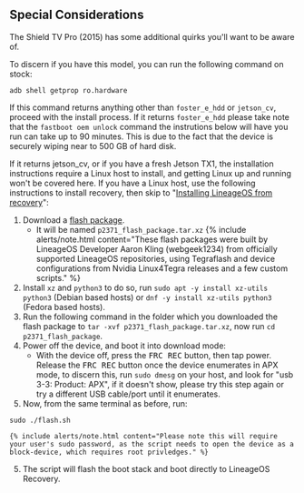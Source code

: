 ## Special Considerations
The Shield TV Pro (2015) has some additional quirks you'll want to be aware of.

To discern if you have this model, you can run the following command on stock:
```
adb shell getprop ro.hardware
```

If this command returns anything other than `foster_e_hdd` or `jetson_cv`, proceed with the install process. If it returns `foster_e_hdd` please take note that the `fastboot oem unlock` command the instrutions below will have you run can take up to 90 minutes. This is due to the fact that the device is securely wiping near to 500 GB of hard disk.

If it returns jetson_cv, or if you have a fresh Jetson TX1, the installation instructions require a Linux host to install, and getting Linux up and running won't be covered here. If you have a Linux host, use the following instructions to install recovery, then skip to "[Installing LineageOS from recovery](https://wiki.lineageos.org/devices/foster/install#installing-lineageos-from-recovery)":
1. Download a [flash package](https://www.androidfilehost.com/?w=files&flid=328892).
    * It will be named `p2371_flash_package.tar.xz`
    {% include alerts/note.html content="These flash packages were built by LineageOS Developer Aaron Kling (webgeek1234) from officially supported LineageOS repositories, using Tegraflash and device configurations from Nvidia Linux4Tegra releases and a few custom scripts." %}
2. Install `xz` and `python3` to do so, run `sudo apt -y install xz-utils python3` (Debian based hosts) or `dnf -y install xz-utils python3` (Fedora based hosts).
3. Run the following command in the folder which you downloaded the flash package to `tar -xvf p2371_flash_package.tar.xz`, now run `cd p2371_flash_package`.
3. Power off the device, and boot it into download mode:
    * With the device off, press the <kbd>FRC REC</kbd> button, then tap power. Release the <kbd>FRC REC</kbd> button once the device enumerates in APX mode, to discern this, run `sudo dmesg` on your host, and look for "usb 3-3: Product: APX", if it doesn't show, please try this step again or try a different USB cable/port until it enumerates.
4. Now, from the same terminal as before, run:
```
sudo ./flash.sh
```
    {% include alerts/note.html content="Please note this will require your user's sudo password, as the script needs to open the device as a block-device, which requires root privledges." %}
5. The script will flash the boot stack and boot directly to LineageOS Recovery.
